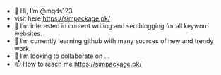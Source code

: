 - 👋 Hi, I’m @mqds123
- visit here https://simpackage.pk/
- 👀 I’m interested in content writing and seo blogging for all keyword websites.
- 🌱 I’m currently learning github with many sources of new and trendy work.
- 💞️ I’m looking to collaborate on ...
- 📫 How to reach me https://simpackage.pk/

<!---
mqds123/mqds123 is a ✨ special ✨ repository because its `README.md` (this file) appears on your GitHub profile.
You can click the Preview link to take a look at your changes.
--->
